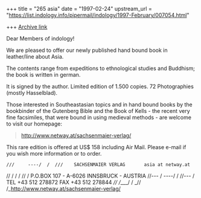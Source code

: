 +++
title = "265 asia"
date = "1997-02-24"
upstream_url = "https://list.indology.info/pipermail/indology/1997-February/007054.html"

+++
[Archive link](https://list.indology.info/pipermail/indology/1997-February/007054.html)

Dear Members of indology!

We are pleased to offer our newly published
hand bound book in leather/line about Asia.

The contents range from expeditions to ethnological
studies and Buddhism; the book is written in german.

It is signed by the author. Limited edition of 1.500 copies.
72 Photographies (mostly Hasselblad).

Those interested in Southeastasian topics and in 
hand bound books by the bookbinder of the Gutenberg
Bible and the Book of Kells - the recent very fine 
facsimiles, that were bound in using medieval methods -
are welcome to visit our homepage:
>http://www.netway.at/sachsenmaier-verlag/


This rare edition is offered at US$ 158 including 
Air Mail. Please e-mail if you wish more information
or to order.

    ///     ----/  /  ///    SACHSENMAIER VERLAG       asia at netway.at   
   //  /   /      /  //  /   P.O.BOX 107 - A-6026 INNSBRUCK - AUSTRIA
  //--- /  ----/ /  //--- /  TEL +43 512 278872    FAX +43 512 278844
_//      /____/ / _//      /_http://www.netway.at/sachsenmaier-verlag/






